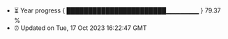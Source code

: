 - ⏳ Year progress { ███████████████████████▁▁▁▁▁▁▁ } 79.37 %
- ⏰ Updated on Tue, 17 Oct 2023 16:22:47 GMT

